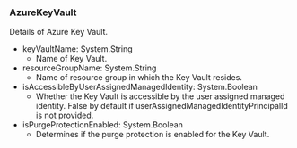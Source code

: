 ### AzureKeyVault
Details of Azure Key Vault.

- keyVaultName: System.String
  - Name of Key Vault.
- resourceGroupName: System.String
  - Name of resource group in which the Key Vault resides.
- isAccessibleByUserAssignedManagedIdentity: System.Boolean
  - Whether the Key Vault is accessible by the user assigned managed identity. False by default if userAssignedManagedIdentityPrincipalId is not provided.
- isPurgeProtectionEnabled: System.Boolean
  - Determines if the purge protection is enabled for the Key Vault.
